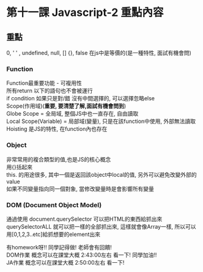 # 第十一課 Javascript-2 重點內容

## 重點
0, ' ' , undefined, null, [] {}, false 在js中是等價的(是一種特性, 面試有機會問)  
### Function
Function最重要功能 - 可複用性  
所有return 以下的語句也不會被運行  
if condition 如果只是對/錯 沒有中間選擇的, 可以選擇忽略else  
Scope(作用域)(**重要, 要清楚了解,面試有機會問到**)  
Globe Scope = 全局域, 整個JS中也一直存在, 自由讀取  
Local Scope(Variable) = 局部域(變量), 只是在該function中使用, 外部無法讀取  
Hoisting 是JS的特性, 在function內也存在

### Object
非常常用的複合類型的值,也是JS的核心概念  
用{}括起來  
this. 的用途很多, 其中一個是返回該object中local的值, 另外可以避免改變外部的value  
如果不同變量指向同一個對象, 當修改變量時是會影響所有變量

### DOM (Document Object Model)
通過使用 document.querySelector 可以把HTML的東西給抓出來  
querySelectorALL 就可以把一樣的全部抓出來, 這樣就會像Array一樣, 所以可以用[0,1,2,3..etc]給抓想要的element出來  
  
  有homework呀!! 同學記得做! 老師會有回饋!  
  DOM作業 概念可以在課堂大概 2:43:00左右 看一下! 同學加油!!  
  JA作業  概念可以在課堂大概 2:50:00左右 看一下!

